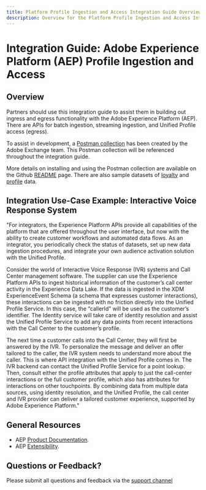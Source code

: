 ```yaml
---
title: Platform Profile Ingestion and Access Integration Guide Overview
description: Overview for the Platform Profile Ingestion and Access Integration Guide
---
```


# Integration Guide: Adobe Experience Platform (AEP) Profile Ingestion and Access


## Overview


Partners should use this integration guide to assist them in building out ingress and egress functionality with the Adobe Experience Platform (AEP). There are APIs for batch ingestion, streaming ingestion, and Unified Profile access (egress). 

To assist in development, a [Postman collection](https://github.com/Adobe-Marketing-Cloud/exchange-aep-profile-integration-postman) has been created by the Adobe Exchange team. This Postman collection will be referenced throughout the integration guide.

More details on installing and using the Postman collection are available on the Github [README](https://github.com/Adobe-Marketing-Cloud/exchange-aep-profile-integration-postman/blob/master/README.md) page. There are also sample datasets of [loyalty](https://github.com/Adobe-Marketing-Cloud/exchange-aep-profile-integration-postman/blob/master/AEP%20loyalty%20events.json) and [profile](https://github.com/Adobe-Marketing-Cloud/exchange-aep-profile-integration-postman/blob/master/AEP%20loyalty%20profiles.json) data.


## Integration Use-Case Example: Interactive Voice Response System


"For integrators, the Experience Platform APIs provide all capabilities of the platform that are offered throughout the user interface, but now with the ability to create customer workflows and automated data flows. As an integrator, you periodically check the status of datasets, set up new data ingestion procedures, and integrate your own audience activation solution with the Unified Profile.

Consider the world of Interactive Voice Response (IVR) systems and Call Center management software. The supplier can use the Experience Platform APIs to ingest historical information of the customer’s call center activity in the Experience Data Lake. If the data is ingested in the XDM ExperienceEvent Schema (a schema that expresses customer interactions), these interactions can be ingested with no friction directly into the Unified Profile Service. In this case, the “callerId” will be used as the customer’s identifier. The Identity service will take care of identity resolution and assist the Unified Profile Service to add any data points from recent interactions with the Call Center to the customer’s profile.

The next time a customer calls into the Call Center, they will first be answered by the IVR. To personalize the message and deliver an offer tailored to the caller, the IVR system needs to understand more about the caller. This is where API integration with the Unified Profile comes in. The IVR backend can contact the Unified Profile Service for a point lookup. Then, consult either the profile attributes that apply to just the call-center interactions or the full customer profile, which also has attributes for interactions on other touchpoints. By combining data from multiple data sources, using identity resolution, and the Unified Profile, the call center and IVR provider can deliver a tailored customer experience, supported by Adobe Experience Platform."


## General Resources


* AEP [Product Documentation](https://docs.adobe.com/content/help/en/experience-platform/landing/documentation/overview.html).
* AEP [Extensibility](https://www.adobe.com/insights/experience-platform-api-extensibility.html).


## Questions or Feedback?


Please submit all questions and feedback via the [support channel](https://adobeexchangeec.zendesk.com/hc/en-us/requests/new)
